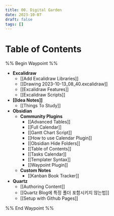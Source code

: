 ```yaml
---
title: 00. Digital Garden
date: 2023-10-07
draft: false
tags: []
---
```

# Table of Contents
%% Begin Waypoint %%
- **Excalidraw**
	- [[Add Excalidraw Libraries]]
	- [[Drawing 2023-10-13_08_40.excalidraw]]
	- [[Excalidraw Features]]
	- [[Excalidraw Scripts]]
- **[[Idea Notes]]**
	- [[Things To Study]]
- **Obsidian**
	- **Community Plugins**
		- [[Advanced Tables]]
		- [[Full Calendar]]
		- [[Gantt Chart Script]]
		- [[How to use Calendar Plugin]]
		- [[Obsidian Hide Folders]]
		- [[Table of Contents]]
		- [[Tasks Calendar]]
		- [[Templater Syntax]]
		- [[Waypoint Plugin]]
	- **Custom Notes**
		- [[Kanban Book Tracker]]
- **Quartz**
	- [[Authoring Content]]
	- [[Quartz Blog에 특정 폴더 포함시키지 않는법]]
	- [[Setup with Github Pages]]

%% End Waypoint %%
